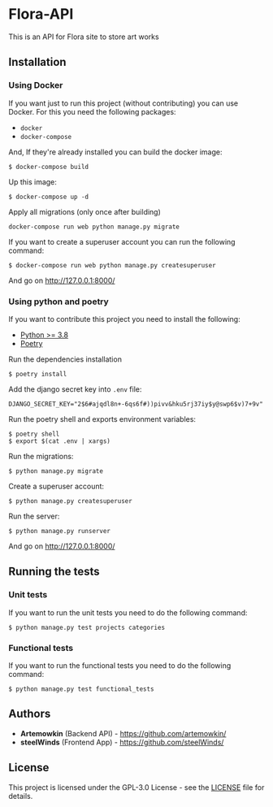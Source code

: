 # Flora-API

This is an API for Flora site to store art works

## Installation

### Using Docker

If you want just to run this project (without contributing) you can use
Docker. For this you need the following packages:

* `docker`
* `docker-compose`

And, If they're already installed you can build the docker image:

```
$ docker-compose build 
```

Up this image:

```
$ docker-compose up -d
```

Apply all migrations (only once after building)

```
docker-compose run web python manage.py migrate
```

If you want to create a superuser account you can run the following command:

```
$ docker-compose run web python manage.py createsuperuser
```

And go on http://127.0.0.1:8000/

### Using python and poetry

If you want to contribute this project you need to install the following:

* [Python >= 3.8](https://www.python.org/downloads/release/python-380/)
* [Poetry](https://python-poetry.org/docs/#installation)

Run the dependencies installation

```
$ poetry install
```

Add the django secret key into `.env` file:

```
DJANGO_SECRET_KEY="2$6#ajqdl8n+-6qs6f#))pivv&hku5rj37iy$y@swp6$v)7+9v"
```

Run the poetry shell and exports environment variables:

```
$ poetry shell
$ export $(cat .env | xargs)
```

Run the migrations:

```
$ python manage.py migrate
```

Create a superuser account:

```
$ python manage.py createsuperuser
```

Run the server:

```
$ python manage.py runserver
```

And go on http://127.0.0.1:8000/

## Running the tests

### Unit tests

If you want to run the unit tests you need to do the following command:

```
$ python manage.py test projects categories
```

### Functional tests

If you want to run the functional tests you need to do the following command:

```
$ python manage.py test functional_tests
```

## Authors

* **Artemowkin** (Backend API) - https://github.com/artemowkin/
* **steelWinds** (Frontend App) - https://github.com/steelWinds/

## License

This project is licensed under the GPL-3.0 License - see the
[LICENSE](LICENSE) file for details.
